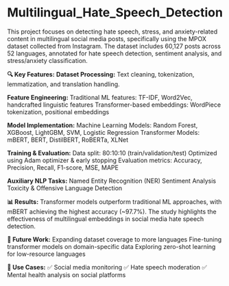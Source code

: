 # Multilingual_Hate_Speech_Detection
This project focuses on detecting hate speech, stress, and anxiety-related content in multilingual social media posts, specifically using the MPOX dataset collected from Instagram. The dataset includes 60,127 posts across 52 languages, annotated for hate speech detection, sentiment analysis, and stress/anxiety classification.

**🔍 Key Features:**
**Dataset Processing:** Text cleaning, tokenization, lemmatization, and translation handling.

**Feature Engineering:**
Traditional ML features: TF-IDF, Word2Vec, handcrafted linguistic features
Transformer-based embeddings: WordPiece tokenization, positional embeddings

**Model Implementation:**
Machine Learning Models: Random Forest, XGBoost, LightGBM, SVM, Logistic Regression
Transformer Models: mBERT, BERT, DistilBERT, RoBERTa, XLNet

**Training & Evaluation:**
Data split: 80:10:10 (train/validation/test)
Optimized using Adam optimizer & early stopping
Evaluation metrics: Accuracy, Precision, Recall, F1-score, MSE, MAPE

**Auxiliary NLP Tasks:**
Named Entity Recognition (NER)
Sentiment Analysis
Toxicity & Offensive Language Detection

**📊 Results:**
Transformer models outperform traditional ML approaches, with mBERT achieving the highest accuracy (~97.7%).
The study highlights the effectiveness of multilingual embeddings in social media hate speech detection.

**🚀 Future Work:**
Expanding dataset coverage to more languages
Fine-tuning transformer models on domain-specific data
Exploring zero-shot learning for low-resource languages

**📌 Use Cases:**
✅ Social media monitoring
✅ Hate speech moderation
✅ Mental health analysis on social platforms

